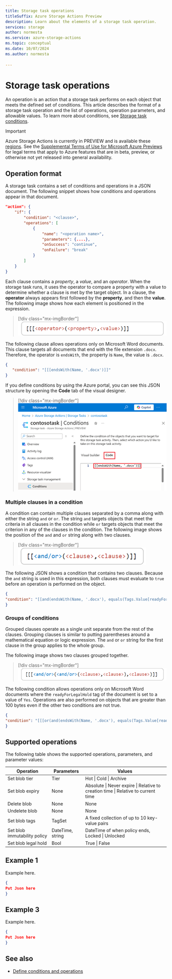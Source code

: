```yaml
---
title: Storage task operations
titleSuffix: Azure Storage Actions Preview
description: Learn about the elements of a storage task operation.
services: storage
author: normesta
ms.service: azure-storage-actions
ms.topic: conceptual
ms.date: 10/07/2024
ms.author: normesta

---
```


# Storage task operations

An operation is an action that a storage task performs on each object that meets the defined set of conditions. This article describes the format of a storage task operation and the list of operations, operation parameters, and allowable values. To learn more about conditions, see [Storage task conditions](storage-task-conditions.md).

> [!IMPORTANT]
> Azure Storage Actions is currently in PREVIEW and is available these [regions](../overview.md#supported-regions).
> See the [Supplemental Terms of Use for Microsoft Azure Previews](https://azure.microsoft.com/support/legal/preview-supplemental-terms/) for legal terms that apply to Azure features that are in beta, preview, or otherwise not yet released into general availability.

## Operation format

A storage task contains a set of conditions and operations in a JSON document. The following snippet shows how conditions and operations appear in that document. 

```json
"action": {
    "if": {
        "condition": "<clause>",
        "operations": [
            {
                "name": "<operation name>",
                "parameters": {....},
                "onSuccess": "continue",
                "onFailure": "break"
            }
        ]
    }
}
```

Each clause contains a _property_, a _value_, and an _operator_. When the storage task runs, it uses the operator to compare a property with a value to determine whether a clause is met by the target object. In a clause, the **operator** always appears first followed by the **property**, and then the **value**. The following image shows how each element is positioned in the expression.

> [!div class="mx-imgBorder"]
> ![Format of a simple condition with an operator, property, and value.](../media/storage-tasks/storage-task-conditions/storage-task-conditions-condition-format-basic.png)

The following clause allows operations only on Microsoft Word documents. This clause targets all documents that end with the file extension `.docx`. Therefore, the operator is `endsWith`, the property is `Name`, the value is `.docx`. 

```json
{
   "condition": "[[[endsWith(Name, '.docx')]]"
}
```
If you define conditions by using the Azure portal, you can see this JSON structure by opening the **Code** tab of the visual designer.

> [!div class="mx-imgBorder"]
> ![Screenshot of the condition JSON as it appears in the Code tab of the visual designer.](../media/storage-tasks/storage-task-conditions/storage-task-conditions-code-tab.png)

### Multiple clauses in a condition

A condition can contain multiple clauses separated by a comma along with either the string `and` or `or`. The string `and` targets objects that meet the criteria in all clauses in the condition while `or` targets objects that meet the criterion in any of the clauses in the condition. The following image shows the position of the `and` and `or` string along with two clauses.

> [!div class="mx-imgBorder"]
> ![Format of a condition that contains two clauses.](../media/storage-tasks/storage-task-conditions/storage-task-conditions-condition-format-multiple.png)

The following JSON shows a condition that contains two clauses. Because the `and` string is used in this expression, both clauses must evaluate to `true` before an operation is performed on the object. 

```json
{
"condition": "[[and(endsWith(Name, '.docx'), equals(Tags.Value[readyForLegalHold], 'Yes'))]]"
}
```

### Groups of conditions

Grouped clauses operate as a single unit separate from the rest of the clauses. Grouping clauses is similar to putting parentheses around a mathematical equation or logic expression. The `and` or `or` string for the first clause in the group applies to the whole group.

 The following image shows two clauses grouped together.

> [!div class="mx-imgBorder"]
> ![Format of a condition that contains two clauses grouped together.](../media/storage-tasks/storage-task-conditions/storage-task-conditions-condition-format-groups.png)

The following condition allows operations only on Microsoft Word documents where the `readyForLegalHold` tag of the document is set to a value of `Yes`. Operations are also performed on objects that are greater than 100 bytes even if the other two conditions are not true.

```json
{
"condition": "[[[or(and(endsWith(Name, '.docx'), equals(Tags.Value[readyForLegalHold], 'Yes')), greater(Content-Length, '100'))]]"
}
```

## Supported operations

The following table shows the supported operations, parameters, and parameter values:

| Operation                    | Parameters           | Values                                         |
|------------------------------|----------------------|------------------------------------------------|
| Set blob tier                | Tier                 | Hot \| Cold \| Archive |
| Set blob expiry              | None                 | Absolute \| Never expire \| Relative to creation time \| Relative to current time |
| Delete blob                  | None                 | None                                           |
| Undelete blob                | None                 | None                                           |
| Set blob tags                | TagSet               | A fixed collection of up to 10 key-value pairs |
| Set blob immutability policy | DateTime, string | DateTime of when policy ends, Locked \| Unlocked                                |
| Set blob legal hold          | Bool | True \| False                           |

## Example 1

Example here.

```json
{
Put Json here
}
```

## Example 3

Example here.

```json
{
Put Json here
}
```

## See also

- [Define conditions and operations](storage-task-conditions-operations-edit.md)
